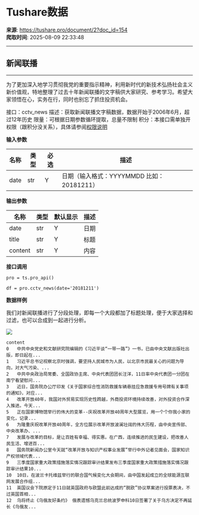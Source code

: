 # Tushare数据

**来源**: https://tushare.pro/document/2?doc_id=154  
**爬取时间**: 2025-08-09 22:33:48

---

## 新闻联播

---

为了更加深入地学习贯彻我党的重要指示精神，利用新时代的新技术弘扬社会主义新价值观，特地整理了过去十年新闻联播的文字稿供大家研究、参考学习。希望大家领悟在心，实务在行，同时也别忘了抓住投资机会。

接口：cctv\_news
描述：获取新闻联播文字稿数据，数据开始于2006年6月，超过12年历史
限量：可根据日期参数循环提取，总量不限制
积分：本接口需单独开权限（跟积分没关系），具体请参阅[权限说明](https://tushare.pro/document/1?doc_id=290)

**输入参数**

| 名称 | 类型 | 必选 | 描述 |
| --- | --- | --- | --- |
| date | str | Y | 日期（输入格式：YYYYMMDD 比如：20181211） |

**输出参数**

| 名称 | 类型 | 默认显示 | 描述 |
| --- | --- | --- | --- |
| date | str | Y | 日期 |
| title | str | Y | 标题 |
| content | str | Y | 内容 |

**接口调用**

```
pro = ts.pro_api()

df = pro.cctv_news(date='20181211')
```

**数据样例**

我们对新闻联播进行了分段处理，即每一个大段都加了标题处理，便于大家选择和过滤，也可以合成到一起进行分析。

![](https://tushare.pro/files/img/cctv_news.png)

```
content
0   中共中央党史和文献研究院编辑的《习近平谈“一带一路”》一书，已由中央文献出版社出版，即日起在...
1   习近平总书记视察北京时强调，要坚持人民城市为人民，以北京市民最关心的问题为导向，对大气污染、...
2   中共中央政治局常委、全国政协主席、中央代表团团长汪洋，11日率中央代表团一分团在南宁看望慰问...
3   近日，国务院办公厅印发《关于国家综合性消防救援车辆悬挂应急救援专用号牌有关事项的通知》，对应...
4   改革开放40年，我国对外贸易实现历史性跨越，外商投资环境持续改善，对外投资合作深入推进。今天...
5   正在国家博物馆举行的伟大的变革--庆祝改革开放40周年大型展览，用一个个你我小家的变化，记录...
6   为隆重庆祝改革开放40周年，全方位展示改革开放波澜壮阔的伟大历程，由中央宣传部、中央改革办、...
7   发展与改革的目标，是让百姓有幸福、得实惠。在广西，连续推进的民生建设，把改善人民生活、增进百...
8   国务院新闻办公室今天就“改革开放与知识产权事业发展”举行中外记者见面会，国家知识产权领域代表...
9   三季度国家重大政策措施落实情况跟踪审计结果发布三季度国家重大政策措施落实情况跟踪审计结果10...
10  10日，在波兰卡托维兹举行的联合国气候变化大会期间，由中国发起成立的全球能源互联网发展合作组...
11  英国议会下院原定于11日就英国政府与欧盟此前达成的“脱欧”协议草案进行投票表决，不过英国首相...
12  乌将终止《乌俄友好条约》 俄表遗憾乌克兰总统波罗申科10日签署了关于乌方决定不再延长《乌俄友...
```
